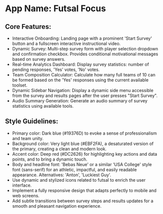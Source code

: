 # **App Name**: Futsal Focus

## Core Features:

- Interactive Onboarding: Landing page with a prominent 'Start Survey' button and a fullscreen interactive instructional video.
- Dynamic Survey: Multi-step survey form with player selection dropdown and confirmation checkbox. Provides conditional motivational messages based on survey answers.
- Real-time Analytics Dashboard: Display survey statistics: number of pending responses, 'Yes' votes, 'No' votes.
- Team Composition Calculator: Calculate how many full teams of 10 can be formed based on the 'Yes' responses using the current available toolset.
- Dynamic Sidebar Navigation: Display a dynamic side menu accessible from the survey and results pages after the user presses "Start Survey".
- Audio Summary Generation: Generate an audio summary of survey statistics using available tools.

## Style Guidelines:

- Primary color: Dark blue (#19376D) to evoke a sense of professionalism and team unity.
- Background color: Very light blue (#EBF2FA), a desaturated version of the primary, creating a clean and modern look.
- Accent color: Deep red (#DC2626) for highlighting key actions and data points, and to bring a dynamic touch.
- Body and headline font: 'Bebas Neue' or a similar 'USA College' style font (sans-serif) for an athletic, impactful, and easily readable appearance. Alternatives: 'Anton', 'Luckiest Guy'.
- Use dynamic and stylized icons related to futsal to enrich the user interface.
- Implement a fully responsive design that adapts perfectly to mobile and web screens.
- Add subtle transitions between survey steps and results updates for a smooth and pleasant navigation experience.